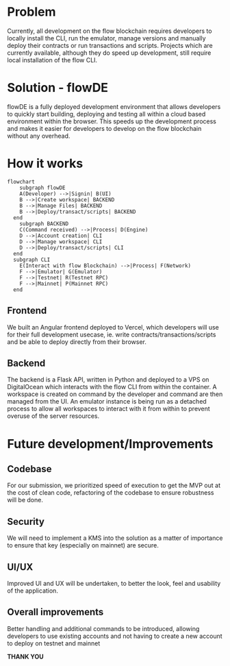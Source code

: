 # Problem

Currently, all development on the flow blockchain requires developers to locally install the CLI, run the emulator, manage versions and manually deploy their contracts or run transactions and scripts. Projects which are currently available, although they do speed up development, still require local installation of the flow CLI.

# Solution - flowDE

flowDE is a fully deployed development environment that allows developers to quickly start building, deploying and testing all within a cloud based environment within the browser. This speeds up the development process and makes it easier for developers to develop on the flow blockchain without any overhead.

# How it works

```mermaid
flowchart 
    subgraph flowDE
    A(Developer) -->|Signin| B(UI)
    B -->|Create workspace| BACKEND
    B -->|Manage Files| BACKEND
    B -->|Deploy/transact/scripts| BACKEND
  end
    subgraph BACKEND
    C(Command received) -->|Process| D(Engine)
    D -->|Account creation| CLI
    D -->|Manage workspace| CLI
    D -->|Deploy/transact/scripts| CLI
  end
  subgraph CLI
    E(Interact with flow Blockchain) -->|Process| F(Network)
    F -->|Emulator| G(Emulator)
    F -->|Testnet| R(Testnet RPC)
    F -->|Mainnet| P(Mainnet RPC)
  end
```

## Frontend

We built an Angular frontend deployed to Vercel, which developers will use for their full development usecase, ie. write contracts/transactions/scripts and be able to deploy directly from their browser.

## Backend
The backend is a Flask API, written in Python and deployed to a VPS on DigitalOcean which interacts with the flow CLI from within the container. A workspace is created on command by the developer and command are then managed from the UI. An emulator instance is being run as a detached process to allow all workspaces to interact with it from within to prevent overuse of the server resources.

# Future development/Improvements

## Codebase
For our submission, we prioritized speed of execution to get the MVP out at the cost of clean code, refactoring of the codebase to ensure robustness will be done.

## Security
We will need to implement a KMS into the solution as a matter of importance to ensure that key (especially on mainnet) are secure.

## UI/UX
Improved UI and UX will be undertaken, to better the look, feel and usability of the application.

## Overall improvements
Better handling and additional commands to be introduced, allowing developers to use existing accounts and not having to create a new account to deploy on testnet and mainnet

**THANK YOU**